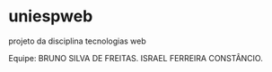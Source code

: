 # uniespweb
projeto da disciplina tecnologias web

Equipe:
BRUNO SILVA DE FREITAS.
ISRAEL FERREIRA CONSTÂNCIO.
